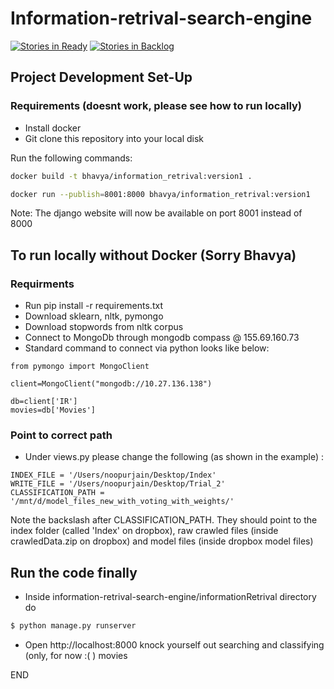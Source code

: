 # Information-retrival-search-engine  

[![Stories in Ready](https://badge.waffle.io/BhavyaLight/information-retrival-search-engine.png?label=ready&title=Ready)](https://waffle.io/BhavyaLight/information-retrival-search-engine) [![Stories in Backlog](https://badge.waffle.io/BhavyaLight/information-retrival-search-engine.png?label=backlog&title=Backlog)](https://waffle.io/BhavyaLight/information-retrival-search-engine)

## Project Development Set-Up

### Requirements (doesnt work, please see how to run locally)
- Install docker
- Git clone this repository into your local disk

Run the following commands:  
```bash
docker build -t bhavya/information_retrival:version1 .
```
```bash
docker run --publish=8001:8000 bhavya/information_retrival:version1
```
Note: The django website will now be available on port 8001 instead of 8000

## To run locally without Docker (Sorry Bhavya) 

### Requirments
- Run pip install -r requirements.txt
- Download sklearn, nltk, pymongo
- Download stopwords from nltk corpus
- Connect to MongoDb through mongodb compass @ 155.69.160.73
- Standard command to connect via python looks like below:

```
from pymongo import MongoClient

client=MongoClient("mongodb://10.27.136.138")

db=client['IR']
movies=db['Movies']
```

### Point to correct path
- Under views.py please change the following (as shown in the example) :
```
INDEX_FILE = '/Users/noopurjain/Desktop/Index'
WRITE_FILE = '/Users/noopurjain/Desktop/Trial_2'
CLASSIFICATION_PATH = '/mnt/d/model_files_new_with_voting_with_weights/'
```
Note the backslash after CLASSIFICATION_PATH. They should point to the index folder (called 'Index' on dropbox), raw crawled files (inside crawledData.zip on dropbox) and model files (inside dropbox model files)

## Run the code finally
- Inside information-retrival-search-engine/informationRetrival directory do  
```bash
$ python manage.py runserver
```
- Open http://localhost:8000 knock yourself out searching and classifying (only, for now :( ) movies


END
